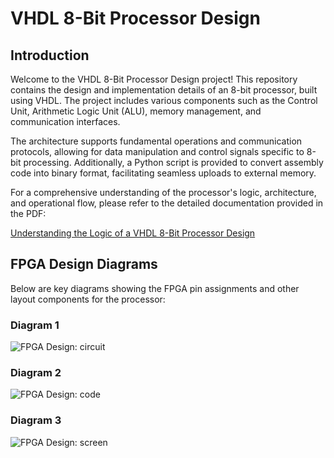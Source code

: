 # VHDL 8-Bit Processor Design

## Introduction

Welcome to the VHDL 8-Bit Processor Design project! This repository contains the design and implementation details of an 8-bit processor, built using VHDL. The project includes various components such as the Control Unit, Arithmetic Logic Unit (ALU), memory management, and communication interfaces.

The architecture supports fundamental operations and communication protocols, allowing for data manipulation and control signals specific to 8-bit processing. Additionally, a Python script is provided to convert assembly code into binary format, facilitating seamless uploads to external memory.

For a comprehensive understanding of the processor's logic, architecture, and operational flow, please refer to the detailed documentation provided in the PDF:

[Understanding the Logic of a VHDL 8-Bit Processor Design](/8_Bit_Processor.pdf)

## FPGA Design Diagrams

Below are key diagrams showing the FPGA pin assignments and other layout components for the processor:

### Diagram 1
![FPGA Design: circuit](./pic/circuit.png)

### Diagram 2
![FPGA Design: code](./pic/2.jpeg)

### Diagram 3
![FPGA Design: screen](./pic/3.jpeg)
